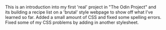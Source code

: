 This is an introduction into my first 'real' project in "The Odin Project" and its building a recipe list on a 'brutal' style webpage to show off what I've learned so far. Added a small amount of CSS and fixed some spelling errors. Fixed some of my CSS problems by adding in another stylesheet.